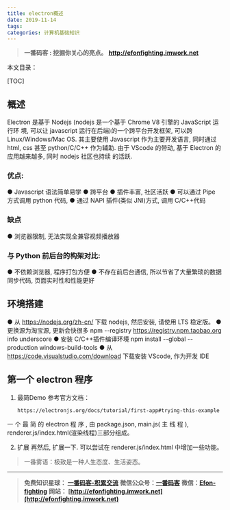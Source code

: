 ```yaml
---
title: electron概述
date: 2019-11-14
tags: 
categories: 计算机基础知识
---
```


> **一番码客 : 挖掘你关心的亮点。**
> **http://efonfighting.imwork.net**

本文目录：

[TOC]

## 概述

Electron 是基于 Nodejs (nodejs 是一个基于 Chrome V8 引擎的 JavaScript 运行环
境, 可以让 javascript 运行在后端)的一个跨平台开发框架, 可以跨 Linux/Windows/Mac
OS. 其主要使用 Javascript 作为主要开发语言, 同时通过 html, css 甚至 python/C/C++
作为辅助. 由于 VScode 的带动, 基于 Electron 的应用越来越多, 同时 nodejs 社区也持续
的活跃.

<!-- more -->

### 优点:

● Javascript 语法简单易学
● 跨平台
● 插件丰富, 社区活跃
● 可以通过 Pipe 方式调用 python 代码,
● 通过 NAPI 插件(类似 JNI)方式, 调用 C/C++代码

### 缺点

● 浏览器限制, 无法实现全兼容视频播放器

### 与 Python 前后台的构架对比:

● 不依赖浏览器, 程序打包方便
● 不存在前后台通信, 所以节省了大量繁琐的数据同步代码, 页面实时性和性能更好

## 环境搭建

● 从 https://nodejs.org/zh-cn/ 下载 nodejs, 然后安装, 请使用 LTS 稳定版。
● 更换源为淘宝源, 更新会快很多
npm --registry https://registry.npm.taobao.org info underscore
● 安装 C/C++插件编译环境
npm install --global --production windows-build-tools
● 从 https://code.visualstudio.com/download 下载安装 VScode, 作为开发 IDE

## 第一个 electron 程序

1. 最简Demo
    参考官方文档：
    ```
    https://electronjs.org/docs/tutorial/first-app#trying-this-example
    ```
一 个 最 简 的 electron 程 序 , 由 package.json, main.js( 主 线 程 ), renderer.js/index.html(渲染线程)三部分组成。

2. 扩展
    再然后, 扩展一下. 可以尝试在 renderer.js/index.html 中增加一些功能。

> 一番雾语：极致是一种人生态度、生活姿态。

------

> **免费知识星球： [一番码客-积累交流](http://efonfighting.imwork.net/efonmark-blog/%E7%AE%80%E4%BB%8B/zhishixingqiu1.png)**
> **微信公众号：[一番码客](http://efonfighting.imwork.net/efonmark-blog/%E7%AE%80%E4%BB%8B/guanzhu_1.jpg)**
> **微信：[Efon-fighting](http://efonfighting.imwork.net/efonmark-blog/%E7%AE%80%E4%BB%8B/weixin.jpg)**
> **网站： [http://efonfighting.imwork.net](http://efonfighting.imwork.net)**